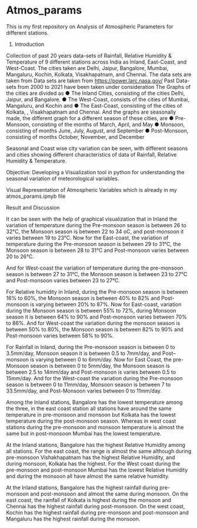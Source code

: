 # Atmos_params
This is my first repository on Analysis of Atmospheric Parameters for different stations.

1. Introduction

Collection of past 20 years data-sets of Rainfall, Relative Humidity & Temperature of 9 different
stations across India as Inland, East-Coast, and West-Coast. The cities taken are Delhi, Jaipur,
Bangalore, Mumbai, Mangaluru, Kochin, Kolkata, Visakhapatnam, and Chennai.
The data sets are taken from Data sets are taken from https://power.larc.nasa.gov/
Past Data-sets from 2000 to 2021 have been taken under consideration
The Graphs of the cities are divided as
● The Inland Cities, consisting of the cities Delhi, Jaipur, and Bangalore.
● The West-Coast, consists of the cities of Mumbai, Mangaluru, and Kochin and
● The East-Coast, consisting of the cities of Kolkata, , Visakhapatnam and Chennai.
And the graphs are seasonally made, the different graph for a different season of these cities, are
● Pre-Monsoon, consisting of the months of March, April, and May
● Monsoon, consisting of months June, July, August, and September
● Post-Monsoon, consisting of months October, November, and December

Seasonal and Coast wise city variation can be seen, with different seasons and cities showing different
characteristics of data of Rainfall, Relative Humidity & Temperature.



Objective: Developing a Visualization tool in python for understanding the seasonal variation of
meteorological variables.


Visual Representation of Atmospheric Variables which is already in my atmos_params.ipnyb file


Result and Discussion

It can be seen with the help of graphical visualization that in Inland the variation of
temperature during the Pre-monsoon season is between 26 to 32°C, the Monsoon season is
between 22 to 34 oC, and post-monsoon it varies between 19 to 23°C.
Now for the East-coast, the variation of temperature during the Pre-monsoon season is
between 29 to 31°C, the Monsoon season is between 28 to 31°C and Post-monsoon varies
between 20 to 26°C.

And for West-coast the variation of temperature during the pre-monsoon season is between 27
to 31°C, the Monsoon season is between 23 to 27°C and Post-monsoon varies between 23 to
27°C.

For Relative humidity in Inland, during the Pre-monsoon season is between 16% to 60%, the
Monsoon season is between 40% to 82% and Post-monsoon is varying between 20% to 87%.
Now for East-coast, variation during the Monsoon season is between 55% to 72%, during
Monsoon season it is between 64% to 90% and Post-monsoon varies between 70% to 86%.
And for West-coast the variation during the monsoon season is between 50% to 80%, the
Monsoon season is between 82% to 90% and Post-monsoon varies between 58% to 90%.

For Rainfall in Inland, during the Pre-monsoon season is between 0 to 3.5mm/day, Monsoon
season it is between 0.5 to 7mm/day, and Post–monsoon is varying between 0 to 6mm/day.
Now for East Coast, the pre-Monsoon season is between 0 to 5mm/day, the Monsoon season is
between 2.5 to 14mm/day and Post-monsoon is varies between 0.5 to 15mm/day.
And for the West-coast the variation during the Pre-monsoon season is between 0 to
11mm/day, Monsoon season is between 7 to 33.5mm/day, and Post-Monsoon varies between 0
to 11mm/day.

Among the Inland stations, Bangalore has the lowest temperature among the three, in the east
coast station all stations have around the same temperature in pre-monsoon and monsoon but
Kolkata has the lowest temperature during the post-monsoon season. Whereas in west coast
stations during the pre-monsoon and monsoon temperature is almost the same but in
post-monsoon Mumbai has the lowest temperature.

At the Inland stations, Bangalore has the highest Relative Humidity among all stations. For the
east coast, the range is almost the same although during pre-monsoon Vishakhapatnam has the
highest Relative Humidity, and during monsoon, Kolkata has the highest. For the West coast
during the pre-monsoon and post-monsoon Mumbai has the lowest Relative Humidity and
during the monsoon all have almost the same relative humidity.

At the Inland stations, Bangalore has the highest rainfall during pre-monsoon and
post-monsoon and almost the same during monsoon. On the east coast, the rainfall of Kolkata
is highest during the monsoon and Chennai has the highest rainfall during post-monsoon. On
the west coast, Kochin has the highest rainfall during pre-monsoon and post-monsoon and
Mangaluru has the highest rainfall during the monsoon.
